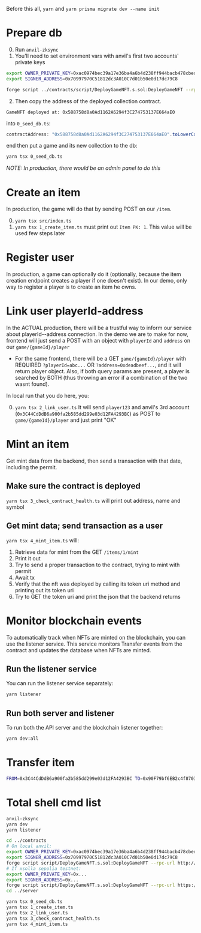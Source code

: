 Before this all, `yarn` and `yarn prisma migrate dev --name init`

# Prepare db

0. Run `anvil-zksync`
1. You'll need to set environment vars with anvil's first two accounts' private keys

```sh
export OWNER_PRIVATE_KEY=0xac0974bec39a17e36ba4a6b4d238ff944bacb478cbed5efcae784d7bf4f2ff80
export SIGNER_ADDRESS=0x70997970C51812dc3A010C7d01b50e0d17dc79C8

forge script ../contracts/script/DeployGameNFT.s.sol:DeployGameNFT --rpc-url http://localhost:8011 --broadcast
```

2. Then copy the address of the deployed collection contract.

```log
GameNFT deployed at: 0x588758d8a0Ad1162A6294f3C274753137E664aE0
```

into `0_seed_db.ts`:

```ts
contractAddress: "0x588758d8a0Ad1162A6294f3C274753137E664aE0".toLowerCase();
```

end then put a game and its new collection to the db:

```sh
yarn tsx 0_seed_db.ts
```

_NOTE: In production, there would be an admin panel to do this_

# Create an item

In production, the game will do that by sending POST on our `/item`.

0. `yarn tsx src/index.ts`
1. `yarn tsx 1_create_item.ts` must print out `Item PK: 1`. This value will be used few steps later

# Register user

In production, a game can optionally do it (optionally, because the item creation endpoint creates a player if one doesn't exist).
In our demo, only way to register a player is to create an item he owns.

# Link user playerId-address

In the ACTUAL production, there will be a trustful way to inform our service about playerId--address connection.
In the demo we are to make for now, frontend will just send a POST with an object with `playerId` and `address` on our `game/{gameId}/player`

- For the same frontend, there will be a GET `game/{gameId}/player` with REQUIRED `?playerId=abc...` OR `?address=0xdeadbeef...`, and it will return player object. Also, if both query params are present, a player is searched by BOTH (thus throwing an error if a combination of the two wasnt found).

In local run that you do here, you:

0. `yarn tsx 2_link_user.ts`
   It will send `player123` and anvil's 3rd account (`0x3C44CdDdB6a900fa2b585dd299e03d12FA4293BC`) as POST to `game/{gameId}/player` and just print "OK"

# Mint an item

Get mint data from the backend, then send a transaction with that date, including the permit.

## Make sure the contract is deployed

`yarn tsx 3_check_contract_health.ts` will print out address, name and symbol

## Get mint data; send transaction as a user

`yarn tsx 4_mint_item.ts` will:

1. Retrieve data for mint from the GET `/items/1/mint`
2. Print it out
3. Try to send a proper transaction to the contract, trying to mint with permit
4. Await tx
5. Verify that the nft was deployed by calling its token uri method and printing out its token uri
6. Try to GET the token uri and print the json that the backend returns

# Monitor blockchain events

To automatically track when NFTs are minted on the blockchain, you can use the listener service. This service monitors Transfer events from the contract and updates the database when NFTs are minted.

## Run the listener service

You can run the listener service separately:

```sh
yarn listener
```

## Run both server and listener

To run both the API server and the blockchain listener together:

```sh
yarn dev:all
```

# Transfer item

```sh
FROM=0x3C44CdDdB6a900fa2b585dd299e03d12FA4293BC TO=0x90F79bf6EB2c4f870365E785982E1f101E93b906 TOKEN_ID=1 NFT_ADDRESS=0x588758d8a0Ad1162A6294f3C274753137E664aE0 forge script script/TransferGameNFT.s.sol:TransferGameNFT --rpc-url http://localhost:8011 --broadcast --zksync
```

# Total shell cmd list

```sh
anvil-zksync
yarn dev
yarn listener

cd ../contracts
# On local anvil:
export OWNER_PRIVATE_KEY=0xac0974bec39a17e36ba4a6b4d238ff944bacb478cbed5efcae784d7bf4f2ff80
export SIGNER_ADDRESS=0x70997970C51812dc3A010C7d01b50e0d17dc79C8
forge script script/DeployGameNFT.s.sol:DeployGameNFT --rpc-url http://localhost:8011 --broadcast --zksync
# If xsolla sepolia testnet:
export OWNER_PRIVATE_KEY=0x...
export SIGNER_ADDRESS=0x...
forge script script/DeployGameNFT.s.sol:DeployGameNFT --rpc-url https://zkrpc.xsollazk.com --broadcast --zksync
cd ../server

yarn tsx 0_seed_db.ts
yarn tsx 1_create_item.ts
yarn tsx 2_link_user.ts
yarn tsx 3_check_contract_health.ts
yarn tsx 4_mint_item.ts
```
